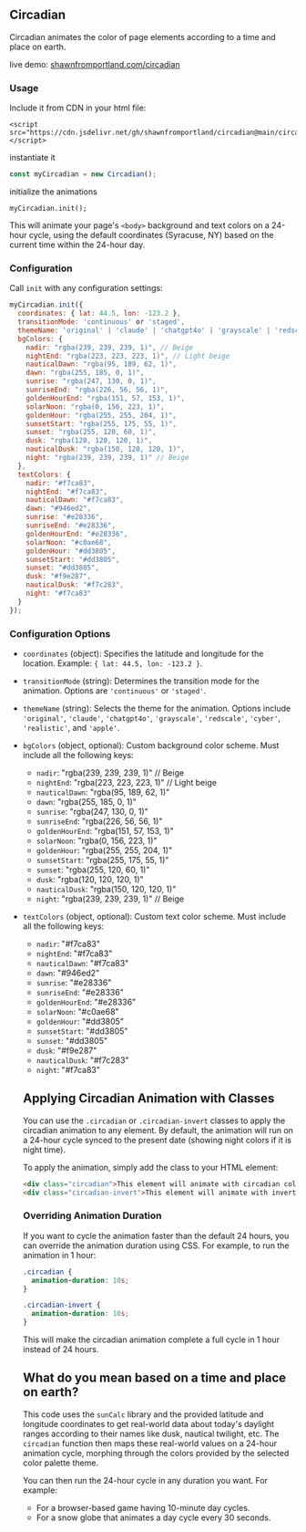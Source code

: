 
## Circadian

Circadian animates the color of page elements according to a time and place on earth.  
  
  live demo: <a href="https://shawnfromportland.com/circadian">shawnfromportland.com/circadian</a>

### Usage

Include it from CDN in your html file:
```
<script src="https://cdn.jsdelivr.net/gh/shawnfromportland/circadian@main/circadian.js"></script>
```
instantiate it
```javascript
const myCircadian = new Circadian();
```
initialize the animations
```
myCircadian.init();
```

This will animate your page's `<body>` background and text colors on a 24-hour cycle, using the default coordinates (Syracuse, NY) based on the current time within the 24-hour day.

### Configuration

Call `init` with any configuration settings:
```javascript
myCircadian.init({
  coordinates: { lat: 44.5, lon: -123.2 },
  transitionMode: 'continuous' or 'staged',
  themeName: 'original' | 'claude' | 'chatgpt4o' | 'grayscale' | 'redscale' | 'cyber' | 'realistic' | 'apple',
  bgColors: {
    nadir: "rgba(239, 239, 239, 1)", // Beige
    nightEnd: "rgba(223, 223, 223, 1)", // Light beige
    nauticalDawn: "rgba(95, 189, 62, 1)",
    dawn: "rgba(255, 185, 0, 1)",
    sunrise: "rgba(247, 130, 0, 1)",
    sunriseEnd: "rgba(226, 56, 56, 1)",
    goldenHourEnd: "rgba(151, 57, 153, 1)",
    solarNoon: "rgba(0, 156, 223, 1)",
    goldenHour: "rgba(255, 255, 204, 1)",
    sunsetStart: "rgba(255, 175, 55, 1)",
    sunset: "rgba(255, 120, 60, 1)",
    dusk: "rgba(120, 120, 120, 1)",
    nauticalDusk: "rgba(150, 120, 120, 1)",
    night: "rgba(239, 239, 239, 1)" // Beige
  },
  textColors: {
    nadir: "#f7ca83",
    nightEnd: "#f7ca83",
    nauticalDawn: "#f7ca83",
    dawn: "#946ed2",
    sunrise: "#e28336",
    sunriseEnd: "#e28336",
    goldenHourEnd: "#e28336",
    solarNoon: "#c0ae68",
    goldenHour: "#dd3805",
    sunsetStart: "#dd3805",
    sunset: "#dd3805",
    dusk: "#f9e287",
    nauticalDusk: "#f7c283",
    night: "#f7ca83"
  }
});
```

### Configuration Options

- `coordinates` (object): Specifies the latitude and longitude for the location. Example: `{ lat: 44.5, lon: -123.2 }`.
- `transitionMode` (string): Determines the transition mode for the animation. Options are `'continuous'` or `'staged'`.
- `themeName` (string): Selects the theme for the animation. Options include `'original'`, `'claude'`, `'chatgpt4o'`, `'grayscale'`, `'redscale'`, `'cyber'`, `'realistic'`, and `'apple'`.
- `bgColors` (object, optional): Custom background color scheme. Must include all the following keys:
  - `nadir`: "rgba(239, 239, 239, 1)" // Beige
  - `nightEnd`: "rgba(223, 223, 223, 1)" // Light beige
  - `nauticalDawn`: "rgba(95, 189, 62, 1)"
  - `dawn`: "rgba(255, 185, 0, 1)"
  - `sunrise`: "rgba(247, 130, 0, 1)"
  - `sunriseEnd`: "rgba(226, 56, 56, 1)"
  - `goldenHourEnd`: "rgba(151, 57, 153, 1)"
  - `solarNoon`: "rgba(0, 156, 223, 1)"
  - `goldenHour`: "rgba(255, 255, 204, 1)"
  - `sunsetStart`: "rgba(255, 175, 55, 1)"
  - `sunset`: "rgba(255, 120, 60, 1)"
  - `dusk`: "rgba(120, 120, 120, 1)"
  - `nauticalDusk`: "rgba(150, 120, 120, 1)"
  - `night`: "rgba(239, 239, 239, 1)" // Beige
- `textColors` (object, optional): Custom text color scheme. Must include all the following keys:
  - `nadir`: "#f7ca83"
  - `nightEnd`: "#f7ca83"
  - `nauticalDawn`: "#f7ca83"
  - `dawn`: "#946ed2"
  - `sunrise`: "#e28336"
  - `sunriseEnd`: "#e28336"
  - `goldenHourEnd`: "#e28336"
  - `solarNoon`: "#c0ae68"
  - `goldenHour`: "#dd3805"
  - `sunsetStart`: "#dd3805"
  - `sunset`: "#dd3805"
  - `dusk`: "#f9e287"
  - `nauticalDusk`: "#f7c283"
  - `night`: "#f7ca83"

  ## Applying Circadian Animation with Classes

  You can use the `.circadian` or `.circadian-invert` classes to apply the circadian animation to any element. By default, the animation will run on a 24-hour cycle synced to the present date (showing night colors if it is night time).

  To apply the animation, simply add the class to your HTML element:
  ```html
  <div class="circadian">This element will animate with circadian colors.</div>
  <div class="circadian-invert">This element will animate with inverted circadian colors.</div>
  ```

  ### Overriding Animation Duration

  If you want to cycle the animation faster than the default 24 hours, you can override the animation duration using CSS. For example, to run the animation in 1 hour:
  ```css
  .circadian {
    animation-duration: 10s;
  }

  .circadian-invert {
    animation-duration: 10s;
  }
  ```

  This will make the circadian animation complete a full cycle in 1 hour instead of 24 hours.
  
   ## What do you mean based on a time and place on earth?
   This code uses the `sunCalc` library and the provided latitude and longitude coordinates to get real-world data about today's daylight ranges according to their names like dusk, nautical twilight, etc. The `circadian` function then maps these real-world values on a 24-hour animation cycle, morphing through the colors provided by the selected color palette theme. 
     

  You can then run the 24-hour cycle in any duration you want. For example:
  - For a browser-based game having 10-minute day cycles.
  - For a snow globe that animates a day cycle every 30 seconds.
  
  
